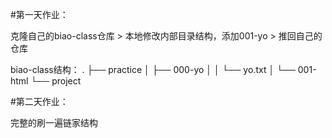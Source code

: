 #第一天作业：

克隆自己的biao-class仓库 > 本地修改内部目录结构，添加001-yo > 推回自己的仓库

biao-class结构：
.
├── practice
│   ├── 000-yo
│   │   └── yo.txt
│   └── 001-html
└── project


#第二天作业：

完整的刷一遍链家结构